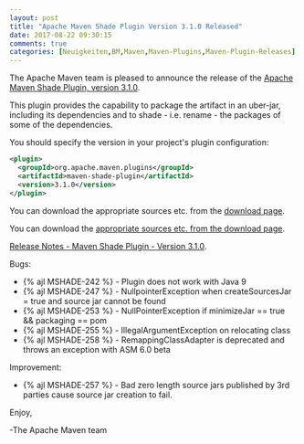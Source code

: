```yaml
---
layout: post
title: "Apache Maven Shade Plugin Version 3.1.0 Released"
date: 2017-08-22 09:30:15
comments: true
categories: [Neuigkeiten,BM,Maven,Maven-Plugins,Maven-Plugin-Releases]
---
```

The Apache Maven team is pleased to announce the release of the [Apache
Maven Shade Plugin, version 3.1.0](http://maven.apache.org/plugins/maven-shade-plugin/).

This plugin provides the capability to package the artifact in an uber-jar,
including its dependencies and to shade - i.e. rename - the packages of some of
the dependencies.

You should specify the version in your project's plugin configuration:

``` xml
<plugin>
  <groupId>org.apache.maven.plugins</groupId>
  <artifactId>maven-shade-plugin</artifactId>
  <version>3.1.0</version>
</plugin>
```

You can download the appropriate sources etc. from the [download page](https://maven.apache.org/plugins/maven-shade-plugin/download.cgi).


<!-- more -->

You can download the [appropriate sources etc. from the download page](http://maven.apache.org/plugins/maven-shade-plugin/download.cgi).
 
[Release Notes - Maven Shade Plugin - Version 3.1.0](https://issues.apache.org/jira/secure/ReleaseNote.jspa?projectId=12317921&version=12331395).

Bugs:

 * {% ajl MSHADE-242 %} - Plugin does not work with Java 9
 * {% ajl MSHADE-247 %} - NullpointerException when createSourcesJar = true and source jar cannot be found
 * {% ajl MSHADE-253 %} - NullPointerException if minimizeJar == true && packaging == pom
 * {% ajl MSHADE-255 %} - IllegalArgumentException on relocating class
 * {% ajl MSHADE-258 %} - RemappingClassAdapter is deprecated and throws an exception with ASM 6.0 beta

Improvement:

 * {% ajl MSHADE-257 %} - Bad zero length source jars published by 3rd parties cause source jar creation to fail.


Enjoy,

-The Apache Maven team

